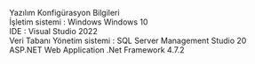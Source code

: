 
Yazılım Konfigürasyon Bilgileri <br>
İşletim sistemi : Windows Windows 10<br>
IDE : Visual Studio 2022<br>
Veri Tabanı Yönetim sistemi : SQL Server Management Studio 20<br>
ASP.NET Web Application .Net Framework 4.7.2<br>
